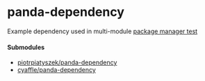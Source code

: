 # panda-dependency
Example dependency used in multi-module [package manager test](https://github.com/panda-lang/panda/tree/master/examples/package_manager)

#### Submodules
* [piotrpiatyszek/panda-dependency](https://github.com/piotrpiatyszek/panda-dependency)
* [cyaffle/panda-dependency](https://github.com/cyaffle/panda-dependency)
